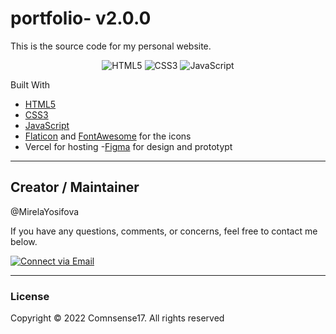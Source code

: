 # portfolio- v2.0.0

This is the source code for my personal website.

<p align="center">
    <img alt="HTML5" src="https://img.shields.io/badge/-HTML5-E44D26?style=flat&logo=html5&logoColor=white"/>
    <img alt="CSS3" src="https://img.shields.io/badge/-CSS3-2965f1?style=flat&logo=css3&logoColor=white"/>
    <img alt="JavaScript" src="https://img.shields.io/badge/-JavaScript-F0DB4F?style=flat&logo=javascript&logoColor=white"/>

Built With

- [HTML5](https://www.w3schools.com/html/)
- [CSS3](https://www.w3schools.com/css/)
- [JavaScript](https://www.w3schools.com/js/DEFAULT.asp)
- [Flaticon](https://www.flaticon.com/) and [FontAwesome](https://fontawesome.com/v5.15/icons?d=gallery&p=1) for the icons
- Vercel for hosting
  -[Figma](https://www.figma.com/) for design and prototypt

---

## Creator / Maintainer

@MirelaYosifova

If you have any questions, comments, or concerns, feel free to contact me below.

<p align="left">
  <a href="mailto:ahwakk@icloud.com"> 
    <img alt="Connect via Email" src="https://img.shields.io/badge/Gmail-c14438?style=flat&logo=Gmail&logoColor=white" />
  </a>
</p>

---

### License

Copyright © 2022 Comnsense17. All rights reserved

